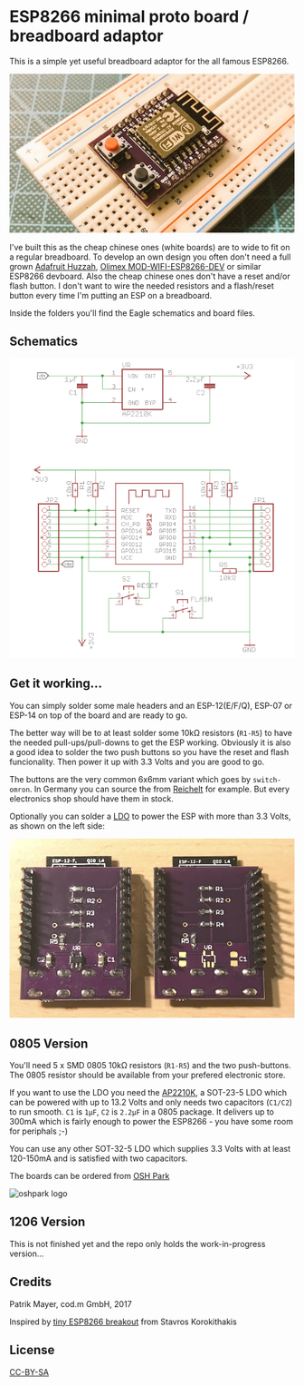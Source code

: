 # ESP8266 minimal proto board / breadboard adaptor

This is a simple yet useful breadboard adaptor for the all famous ESP8266.

![esp8266 proto board on breadboard](esp8266-proto-on-breadboard.jpg)

I've built this as the cheap chinese ones (white boards) are to wide to fit on a regular breadboard. To develop an own design you often don't need a full grown [Adafruit Huzzah](https://www.adafruit.com/product/2471), [Olimex MOD-WIFI-ESP8266-DEV](https://www.olimex.com/Products/IoT/MOD-WIFI-ESP8266-DEV/open-source-hardware) or similar ESP8266 devboard. Also the cheap chinese ones don't have a reset and/or flash button. I don't want to wire the needed resistors and a flash/reset button every time I'm putting an ESP on a breadboard.

Inside the folders you'll find the Eagle schematics and board files.

## Schematics
![esp8266 proto schematics](esp8266-proto-schematics.png)

## Get it working...
You can simply solder some male headers and an ESP-12(E/F/Q), ESP-07 or ESP-14 on top of the board and are ready to go. 

The better way will be to at least solder some 10kΩ resistors (`R1-R5`) to have the needed pull-ups/pull-downs to get the ESP working. Obviously it is also a good idea to solder the two push buttons so you have the reset and flash funcionality. Then power it up with 3.3 Volts and you are good to go.

The buttons are the very common 6x6mm variant which goes by `switch-omron`. In Germany you can source the from [Reichelt](https://www.reichelt.de/Kurzhubtaster/TASTER-9302/3/index.html?ACTION=3&LA=2&ARTICLE=44579&GROUPID=7587&artnr=TASTER+9302&SEARCH=%252A) for example. But every electronics shop should have them in stock.

Optionally you can solder a [LDO](https://en.wikipedia.org/wiki/Low-dropout_regulator) to power the ESP with more than 3.3 Volts, as shown on the left side:

![esp8266 proto with and without ldo](esp8266-proto-bottom-ldo.jpg)

## 0805 Version

You'll need 5 x SMD 0805 10kΩ resistors (`R1-R5`) and the two push-buttons. The 0805 resistor should be available from your prefered electronic store.

If you want to use the LDO you need the [AP2210K](https://www.diodes.com/assets/Datasheets/AP2210.pdf), a SOT-23-5 LDO which can be powered with up to 13.2 Volts and only needs two capacitors (`C1/C2`) to run smooth. `C1` is `1µF`, `C2` is `2.2µF` in a 0805 package. It delivers up to 300mA which is fairly enough to power the ESP8266 - you have some room for periphals ;-)

You can use any other SOT-32-5 LDO which supplies 3.3 Volts with at least 120-150mA and is satisfied with two capacitors.

The boards can be ordered from [OSH Park](https://oshpark.com/shared_projects/uqfHarcP)

![oshpark logo](https://oshpark.com/assets/badge-5b7ec47045b78aef6eb9d83b3bac6b1920de805e9a0c227658eac6e19a045b9c.png)

## 1206 Version
This is not finished yet and the repo only holds the work-in-progress version...

## Credits
Patrik Mayer, cod.m GmbH, 2017

Inspired by [tiny ESP8266 breakout](https://github.com/skorokithakis/tiny-ESP8266-breakout) from Stavros Korokithakis

## License
[CC-BY-SA](https://creativecommons.org/licenses/by-sa/3.0/) 

